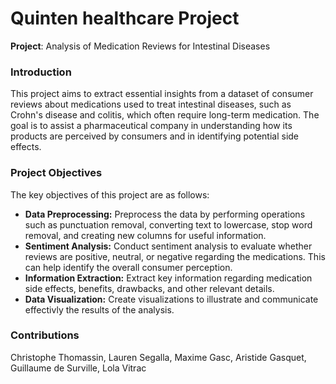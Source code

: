 # Quinten healthcare Project

**Project**: Analysis of Medication Reviews for Intestinal Diseases

### Introduction

This project aims to extract essential insights from a dataset of consumer reviews about medications used to treat intestinal diseases, such as Crohn's disease and colitis, which often require long-term medication. The goal is to assist a pharmaceutical company in understanding how its products are perceived by consumers and in identifying potential side effects.

### Project Objectives

The key objectives of this project are as follows:
- **Data Preprocessing:** Preprocess the data by performing operations such as punctuation removal, converting text to lowercase, stop word removal, and creating new columns for useful information.
- **Sentiment Analysis:** Conduct sentiment analysis to evaluate whether reviews are positive, neutral, or negative regarding the medications. This can help identify the overall consumer perception.
- **Information Extraction:** Extract key information regarding medication side effects, benefits, drawbacks, and other relevant details.
- **Data Visualization:** Create visualizations to illustrate and communicate effectivly the results of the analysis.

### Contributions 

Christophe Thomassin, Lauren Segalla, Maxime Gasc, Aristide Gasquet, Guillaume de Surville, Lola Vitrac
